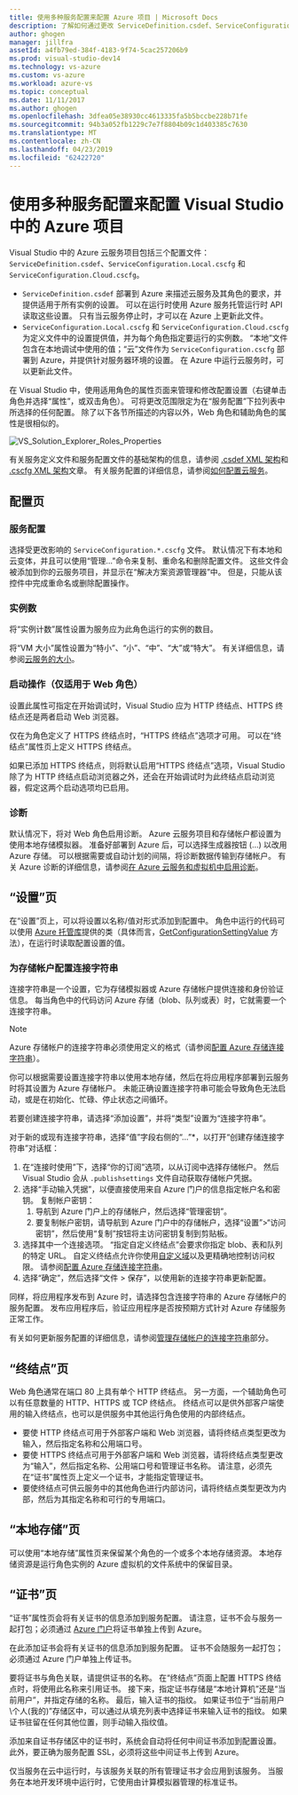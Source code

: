 ```yaml
---
title: 使用多种服务配置来配置 Azure 项目 | Microsoft Docs
description: 了解如何通过更改 ServiceDefinition.csdef、ServiceConfiguration.Local.cscfg 和 ServiceConfiguration.Cloud.cscfg 文件来配置 Azure 云服务项目。
author: ghogen
manager: jillfra
assetId: a4fb79ed-384f-4183-9f74-5cac257206b9
ms.prod: visual-studio-dev14
ms.technology: vs-azure
ms.custom: vs-azure
ms.workload: azure-vs
ms.topic: conceptual
ms.date: 11/11/2017
ms.author: ghogen
ms.openlocfilehash: 3dfea05e38930cc4613335fa5b5bccbe228b71fe
ms.sourcegitcommit: 94b3a052fb1229c7e7f8804b09c1d403385c7630
ms.translationtype: MT
ms.contentlocale: zh-CN
ms.lasthandoff: 04/23/2019
ms.locfileid: "62422720"
---
```

# <a name="configuring-your-azure-project-in-visual-studio-to-use-multiple-service-configurations"></a>使用多种服务配置来配置 Visual Studio 中的 Azure 项目

Visual Studio 中的 Azure 云服务项目包括三个配置文件：`ServiceDefinition.csdef`、`ServiceConfiguration.Local.cscfg` 和 `ServiceConfiguration.Cloud.cscfg`。

- `ServiceDefinition.csdef` 部署到 Azure 来描述云服务及其角色的要求，并提供适用于所有实例的设置。 可以在运行时使用 Azure 服务托管运行时 API 读取这些设置。 只有当云服务停止时，才可以在 Azure 上更新此文件。
- `ServiceConfiguration.Local.cscfg` 和 `ServiceConfiguration.Cloud.cscfg` 为定义文件中的设置提供值，并为每个角色指定要运行的实例数。 “本地”文件包含在本地调试中使用的值；“云”文件作为 `ServiceConfiguration.cscfg` 部署到 Azure，并提供针对服务器环境的设置。 在 Azure 中运行云服务时，可以更新此文件。

在 Visual Studio 中，使用适用角色的属性页面来管理和修改配置设置（右键单击角色并选择“属性”，或双击角色）。 可将更改范围限定为在“服务配置”下拉列表中所选择的任何配置。 除了以下各节所描述的内容以外，Web 角色和辅助角色的属性是很相似的。

![VS_Solution_Explorer_Roles_Properties](./media/vs-azure-tools-multiple-services-project-configurations/IC784076.png)

有关服务定义文件和服务配置文件的基础架构的信息，请参阅 [.csdef XML 架构](/azure/cloud-services/schema-csdef-file)和 [.cscfg XML 架构](/azure/cloud-services/schema-cscfg-file)文章。 有关服务配置的详细信息，请参阅[如何配置云服务](/azure/cloud-services/cloud-services-how-to-configure-portal)。

## <a name="configuration-page"></a>配置页

### <a name="service-configuration"></a>服务配置

选择受更改影响的 `ServiceConfiguration.*.cscfg` 文件。 默认情况下有本地和云变体，并且可以使用“管理...”命令来复制、重命名和删除配置文件。 这些文件会被添加到你的云服务项目，并显示在“解决方案资源管理器”中。 但是，只能从该控件中完成重命名或删除配置操作。

### <a name="instances"></a>实例数

将“实例计数”属性设置为服务应为此角色运行的实例的数目。

将“VM 大小”属性设置为“特小”、“小”、“中”、“大”或“特大”。  有关详细信息，请参阅[云服务的大小](/azure/cloud-services/cloud-services-sizes-specs)。

### <a name="startup-action-web-role-only"></a>启动操作（仅适用于 Web 角色）

设置此属性可指定在开始调试时，Visual Studio 应为 HTTP 终结点、HTTPS 终结点还是两者启动 Web 浏览器。

仅在为角色定义了 HTTPS 终结点时，“HTTPS 终结点”选项才可用。 可以在“终结点”属性页上定义 HTTPS 终结点。

如果已添加 HTTPS 终结点，则将默认启用“HTTPS 终结点”选项，Visual Studio 除了为 HTTP 终结点启动浏览器之外，还会在开始调试时为此终结点启动浏览器，假定这两个启动选项均已启用。

### <a name="diagnostics"></a>诊断

默认情况下，将对 Web 角色启用诊断。 Azure 云服务项目和存储帐户都设置为使用本地存储模拟器。 准备好部署到 Azure 后，可以选择生成器按钮 (…) 以改用 Azure 存储。 可以根据需要或自动计划的间隔，将诊断数据传输到存储帐户。 有关 Azure 诊断的详细信息，请参阅[在 Azure 云服务和虚拟机中启用诊断](/azure/cloud-services/cloud-services-dotnet-diagnostics)。

## <a name="settings-page"></a>“设置”页

在“设置”页上，可以将设置以名称/值对形式添加到配置中。 角色中运行的代码可以使用 [Azure 托管库](http://go.microsoft.com/fwlink?LinkID=171026)提供的类（具体而言，[GetConfigurationSettingValue](https://msdn.microsoft.com/library/azure/microsoft.windowsazure.serviceruntime.roleenvironment.getconfigurationsettingvalue.aspx) 方法），在运行时读取配置设置的值。

### <a name="configuring-a-connection-string-for-a-storage-account"></a>为存储帐户配置连接字符串

连接字符串是一个设置，它为存储模拟器或 Azure 存储帐户提供连接和身份验证信息。 每当角色中的代码访问 Azure 存储（blob、队列或表）时，它就需要一个连接字符串。

> [!Note]
> Azure 存储帐户的连接字符串必须使用定义的格式（请参阅[配置 Azure 存储连接字符串](/azure/storage/common/storage-configure-connection-string)）。

你可以根据需要设置连接字符串以使用本地存储，然后在将应用程序部署到云服务时将其设置为 Azure 存储帐户。 未能正确设置连接字符串可能会导致角色无法启动，或是在初始化、忙碌、停止状态之间循环。

若要创建连接字符串，请选择“添加设置”，并将“类型”设置为“连接字符串”。

对于新的或现有连接字符串，选择“值”字段右侧的“...”*，以打开“创建存储连接字符串”对话框：

1. 在“连接时使用”下，选择“你的订阅”选项，以从订阅中选择存储帐户。 然后 Visual Studio 会从 `.publishsettings` 文件自动获取存储帐户凭据。
1. 选择“手动输入凭据”，以便直接使用来自 Azure 门户的信息指定帐户名和密钥。 复制帐户密钥：
    1. 导航到 Azure 门户上的存储帐户，然后选择“管理密钥”。
    1. 要复制帐户密钥，请导航到 Azure 门户中的存储帐户，选择“设置”>“访问密钥”，然后使用“复制”按钮将主访问密钥复制到剪贴板。
1. 选择其中一个连接选项。 “指定自定义终结点”会要求你指定 blob、表和队列的特定 URL。 自定义终结点允许你使用[自定义域](/azure/storage/blobs/storage-custom-domain-name)以及更精确地控制访问权限。 请参阅[配置 Azure 存储连接字符串](/azure/storage/common/storage-configure-connection-string)。
1. 选择“确定”，然后选择“文件 > 保存”，以使用新的连接字符串更新配置。

同样，将应用程序发布到 Azure 时，请选择包含连接字符串的 Azure 存储帐户的服务配置。 发布应用程序后，验证应用程序是否按预期方式针对 Azure 存储服务正常工作。

有关如何更新服务配置的详细信息，请参阅[管理存储帐户的连接字符串](vs-azure-tools-configure-roles-for-cloud-service.md#manage-connection-strings-for-storage-accounts)部分。

## <a name="endpoints-page"></a>“终结点”页

Web 角色通常在端口 80 上具有单个 HTTP 终结点。 另一方面，一个辅助角色可以有任意数量的 HTTP、HTTPS 或 TCP 终结点。 终结点可以是供外部客户端使用的输入终结点，也可以是供服务中其他运行角色使用的内部终结点。

- 要使 HTTP 终结点可用于外部客户端和 Web 浏览器，请将终结点类型更改为输入，然后指定名称和公用端口号。
- 要使 HTTPS 终结点可用于外部客户端和 Web 浏览器，请将终结点类型更改为“输入”，然后指定名称、公用端口号和管理证书名称。 请注意，必须先在“证书”属性页上定义一个证书，才能指定管理证书。
- 要使终结点可供云服务中的其他角色进行内部访问，请将终结点类型更改为内部，然后为其指定名称和可行的专用端口。

## <a name="local-storage-page"></a>“本地存储”页

可以使用“本地存储”属性页来保留某个角色的一个或多个本地存储资源。 本地存储资源是运行角色实例的 Azure 虚拟机的文件系统中的保留目录。

## <a name="certificates-page"></a>“证书”页

“证书”属性页会将有关证书的信息添加到服务配置。 请注意，证书不会与服务一起打包；必须通过 [Azure 门户](http://portal.azure.com)将证书单独上传到 Azure。

在此添加证书会将有关证书的信息添加到服务配置。 证书不会随服务一起打包；必须通过 Azure 门户单独上传证书。

要将证书与角色关联，请提供证书的名称。 在“终结点”页面上配置 HTTPS 终结点时，将使用此名称来引用证书。 接下来，指定证书存储是“本地计算机”还是“当前用户”，并指定存储的名称。 最后，输入证书的指纹。 如果证书位于“当前用户\个人(我的)”存储区中，可以通过从填充列表中选择证书来输入证书的指纹。 如果证书驻留在任何其他位置，则手动输入指纹值。

添加来自证书存储区中的证书时，系统会自动将任何中间证书添加到配置设置。 此外，要正确为服务配置 SSL，必须将这些中间证书上传到 Azure。

仅当服务在云中运行时，与该服务关联的所有管理证书才会应用到该服务。 当服务在本地开发环境中运行时，它使用由计算模拟器管理的标准证书。
